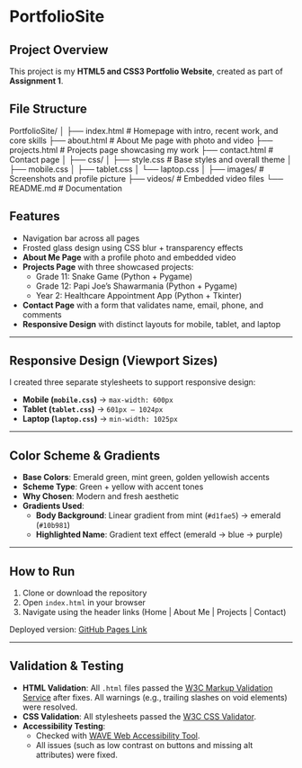 # PortfolioSite  

## Project Overview  
This project is my **HTML5 and CSS3 Portfolio Website**, created as part of **Assignment 1**.  

## File Structure  
PortfolioSite/
│
├── index.html # Homepage with intro, recent work, and core skills
├── about.html # About Me page with photo and video
├── projects.html # Projects page showcasing my work
├── contact.html # Contact page
│
├── css/
│ ├── style.css # Base styles and overall theme
│ ├── mobile.css
│ ├── tablet.css
│ └── laptop.css
│
├── images/ # Screenshots and profile picture
├── videos/ # Embedded video files
└── README.md # Documentation


## Features  
- Navigation bar across all pages  
- Frosted glass design using CSS blur + transparency effects  
- **About Me Page** with a profile photo and embedded video  
- **Projects Page** with three showcased projects:  
  - Grade 11: Snake Game (Python + Pygame)  
  - Grade 12: Papi Joe’s Shawarmania (Python + Pygame)  
  - Year 2: Healthcare Appointment App (Python + Tkinter)  
- **Contact Page** with a form that validates name, email, phone, and comments  
- **Responsive Design** with distinct layouts for mobile, tablet, and laptop  

---

## Responsive Design (Viewport Sizes)  
I created three separate stylesheets to support responsive design:  
- **Mobile (`mobile.css`)** → `max-width: 600px`  
- **Tablet (`tablet.css`)** → `601px – 1024px`  
- **Laptop (`laptop.css`)** → `min-width: 1025px`  

---

## Color Scheme & Gradients  
- **Base Colors**: Emerald green, mint green, golden yellowish accents  
- **Scheme Type**: Green + yellow with accent tones  
- **Why Chosen**: Modern and fresh aesthetic  
- **Gradients Used**:  
  - **Body Background**: Linear gradient from mint (`#d1fae5`) → emerald (`#10b981`)  
  - **Highlighted Name**: Gradient text effect (emerald → blue → purple)  

---

## How to Run  
1. Clone or download the repository  
2. Open `index.html` in your browser  
3. Navigate using the header links (Home | About Me | Projects | Contact)  

Deployed version: [GitHub Pages Link](https://jovalmangalan.github.io/PortfolioSite/)  

---

## Validation & Testing  
- **HTML Validation**: All `.html` files passed the [W3C Markup Validation Service](https://validator.w3.org/) after fixes. All warnings (e.g., trailing slashes on void elements) were resolved.  
- **CSS Validation**: All stylesheets passed the [W3C CSS Validator](https://jigsaw.w3.org/css-validator/).  
- **Accessibility Testing**:  
  - Checked with [WAVE Web Accessibility Tool](https://wave.webaim.org/).  
  - All issues (such as low contrast on buttons and missing alt attributes) were fixed.
